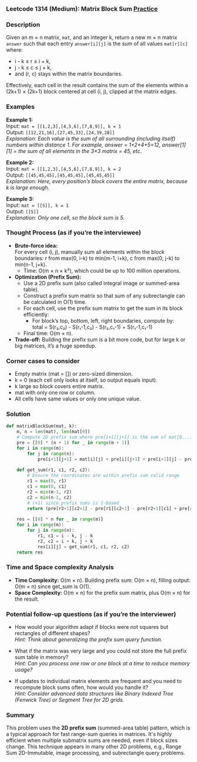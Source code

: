 ### Leetcode 1314 (Medium): Matrix Block Sum [Practice](https://leetcode.com/problems/matrix-block-sum)

### Description  
Given an m × n matrix, `mat`, and an integer k, return a new m × n matrix `answer` such that each entry `answer[i][j]` is the sum of all values `mat[r][c]` where:
- i - k ≤ r ≤ i + k,
- j - k ≤ c ≤ j + k,
- and (r, c) stays within the matrix boundaries.

Effectively, each cell in the result contains the sum of the elements within a (2k+1) × (2k+1) block centered at cell (i, j), clipped at the matrix edges.

### Examples  

**Example 1:**  
Input: `mat = [[1,2,3],[4,5,6],[7,8,9]], k = 1`  
Output: `[[12,21,16],[27,45,33],[24,39,28]]`  
*Explanation: Each value is the sum of all surrounding (including itself) numbers within distance 1. For example, answer = 1+2+4+5=12, answer[1][1] = the sum of all elements in the 3×3 matrix = 45, etc.*

**Example 2:**  
Input: `mat = [[1,2,3],[4,5,6],[7,8,9]], k = 2`  
Output: `[[45,45,45],[45,45,45],[45,45,45]]`  
*Explanation: Here, every position’s block covers the entire matrix, because k is large enough.*

**Example 3:**  
Input: `mat = [[5]], k = 1`  
Output: `[[5]]`  
*Explanation: Only one cell, so the block sum is 5.*

### Thought Process (as if you’re the interviewee)  
- **Brute-force idea:**  
  For every cell (i, j), manually sum all elements within the block boundaries: r from max(0, i-k) to min(m-1, i+k), c from max(0, j-k) to min(n-1, j+k).  
  - Time: O(m × n × k²), which could be up to 100 million operations.
- **Optimization (Prefix Sum):**  
  - Use a 2D prefix sum (also called integral image or summed-area table).
  - Construct a prefix sum matrix so that sum of any subrectangle can be calculated in O(1) time.
  - For each cell, use the prefix sum matrix to get the sum in its block efficiently:
    - For block’s top, bottom, left, right boundaries, compute by:  
      total = S(r₂,c₂) - S(r₁-1,c₂) - S(r₂,c₁-1) + S(r₁-1,c₁-1)
  - Final time: O(m × n).
- **Trade-off:** Building the prefix sum is a bit more code, but for large k or big matrices, it’s a huge speedup.

### Corner cases to consider  
- Empty matrix (mat = []) or zero-sized dimension.
- k = 0 (each cell only looks at itself, so output equals input).
- k large so block covers entire matrix.
- mat with only one row or column.
- All cells have same values or only one unique value.

### Solution

```python
def matrixBlockSum(mat, k):
    m, n = len(mat), len(mat[0])
    # Compute 2D prefix sum where pre[i+1][j+1] is the sum of mat[0...i][0...j]
    pre = [[0] * (n + 1) for _ in range(m + 1)]
    for i in range(m):
        for j in range(n):
            pre[i+1][j+1] = mat[i][j] + pre[i][j+1] + pre[i+1][j] - pre[i][j]
            
    def get_sum(r1, c1, r2, c2):
        # Ensure the coordinates are within prefix sum valid range
        r1 = max(0, r1)
        c1 = max(0, c1)
        r2 = min(m-1, r2)
        c2 = min(n-1, c2)
        # (+1) since prefix sums is 1-based
        return (pre[r2+1][c2+1] - pre[r1][c2+1] - pre[r2+1][c1] + pre[r1][c1])
    
    res = [[0] * n for _ in range(m)]
    for i in range(m):
        for j in range(n):
            r1, c1 = i - k, j - k
            r2, c2 = i + k, j + k
            res[i][j] = get_sum(r1, c1, r2, c2)
    return res
```

### Time and Space complexity Analysis  

- **Time Complexity:** O(m × n). Building prefix sum: O(m × n), filling output: O(m × n) since get_sum is O(1).
- **Space Complexity:** O(m × n) for the prefix sum matrix, plus O(m × n) for the result.

### Potential follow-up questions (as if you’re the interviewer)  

- How would your algorithm adapt if blocks were not squares but rectangles of different shapes?  
  *Hint: Think about generalizing the prefix sum query function.*

- What if the matrix was very large and you could not store the full prefix sum table in memory?  
  *Hint: Can you process one row or one block at a time to reduce memory usage?*

- If updates to individual matrix elements are frequent and you need to recompute block sums often, how would you handle it?  
  *Hint: Consider advanced data structures like Binary Indexed Tree (Fenwick Tree) or Segment Tree for 2D grids.*

### Summary
This problem uses the **2D prefix sum** (summed-area table) pattern, which is a typical approach for fast range-sum queries in matrices. It's highly efficient when multiple submatrix sums are needed, even if block sizes change. This technique appears in many other 2D problems, e.g., Range Sum 2D-Immutable, image processing, and subrectangle query problems.